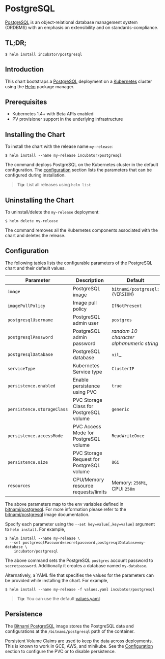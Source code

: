 # PostgreSQL

[PostgreSQL](https://www.postgresql.org/) is an object-relational database management system (ORDBMS) with an emphasis on extensibility and on standards-compliance.

## TL;DR;

```console
$ helm install incubator/postgresql
```

## Introduction

This chart bootstraps a [PostgreSQL](https://github.com/bitnami/bitnami-docker-postgresql) deployment on a [Kubernetes](http://kubernetes.io) cluster using the [Helm](https://helm.sh) package manager.

## Prerequisites

- Kubernetes 1.4+ with Beta APIs enabled
- PV provisioner support in the underlying infrastructure

## Installing the Chart

To install the chart with the release name `my-release`:

```console
$ helm install --name my-release incubator/postgresql
```

The command deploys PostgreSQL on the Kubernetes cluster in the default configuration. The [configuration](#configuration) section lists the parameters that can be configured during installation.

> **Tip**: List all releases using `helm list`

## Uninstalling the Chart

To uninstall/delete the `my-release` deployment:

```console
$ helm delete my-release
```

The command removes all the Kubernetes components associated with the chart and deletes the release.

## Configuration

The following tables lists the configurable parameters of the PostgreSQL chart and their default values.

|         Parameter          |                Description                |                  Default                  |
|----------------------------|-------------------------------------------|-------------------------------------------|
| `image`                    | PostgreSQL image                          | `bitnami/postgresql:{VERSION}`            |
| `imagePullPolicy`          | Image pull policy                         | `IfNotPresent`                            |
| `postgresqlUsername`       | PostgreSQL admin user                     | `postgres`                                |
| `postgresqlPassword`       | PostgreSQL admin password                 | _random 10 character alphanumeric string_ |
| `postgresqlDatabase`       | PostgreSQL database                       | `nil`_                                    |
| `serviceType`              | Kubernetes Service type                   | `ClusterIP`                               |
| `persistence.enabled`      | Enable persistence using PVC              | `true`                                    |
| `persistence.storageClass` | PVC Storage Class for PostgreSQL volume   | `generic`                                 |
| `persistence.accessMode`   | PVC Access Mode for PostgreSQL volume     | `ReadWriteOnce`                           |
| `persistence.size`         | PVC Storage Request for PostgreSQL volume | `8Gi`                                     |
| `resources`                | CPU/Memory resource requests/limits       | Memory: `256Mi`, CPU: `250m`              |

The above parameters map to the env variables defined in [bitnami/postgresql](http://github.com/bitnami/bitnami-docker-postgresql). For more information please refer to the [bitnami/postgresql](http://github.com/bitnami/bitnami-docker-postgresql) image documentation.

Specify each parameter using the `--set key=value[,key=value]` argument to `helm install`. For example,

```console
$ helm install --name my-release \
  --set postgresqlPassword=secretpassword,postgresqlDatabase=my-database \
    incubator/postgresql
```

The above command sets the PostgreSQL `postgres` account password to `secretpassword`. Additionally it creates a database named `my-database`.

Alternatively, a YAML file that specifies the values for the parameters can be provided while installing the chart. For example,

```console
$ helm install --name my-release -f values.yaml incubator/postgresql
```

> **Tip**: You can use the default [values.yaml](values.yaml)

## Persistence

The [Bitnami PostgreSQL](https://github.com/bitnami/bitnami-docker-postgresql) image stores the PostgreSQL data and configurations at the `/bitnami/postgresql` path of the container.

Persistent Volume Claims are used to keep the data across deployments. This is known to work in GCE, AWS, and minikube.
See the [Configuration](#configuration) section to configure the PVC or to disable persistence.
